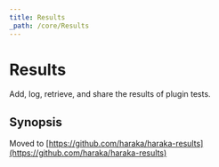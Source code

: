 ```yaml
---
title: Results
_path: /core/Results
---
```


# Results

Add, log, retrieve, and share the results of plugin tests.

## Synopsis

Moved to [https://github.com/haraka/haraka-results](https://github.com/haraka/haraka-results)

